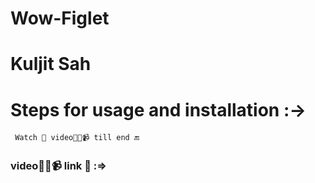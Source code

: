 # Wow-Figlet
# Kuljit Sah
# Steps for usage and installation :->
``` Watch 👀 video🎥📼📹 till end 🔚```
### video🎥📼📹 link 🔗 :=> 
